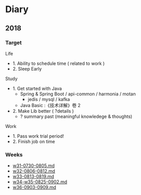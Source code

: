 # Diary

## 2018

### Target

Life

- 1\. Ability to schedule time ( related to work )
- 2\. Sleep Early

Study

- 1\. Get started with Java
    - Spring & Spring Boot / api-common / harmonia / motan
        - jedis / mysql / kafka
    - Java Basic :《技术详解》卷 2
- 2\. Make Lib better ( ?details )
    - ? summary past (meaningful knowledege & thoughts)

Work

- 1\. Pass work trial period!
- 2\. Finish job on time

### Weeks

- [w31-0730-0805.md](diary/w31-0730-0805.md)
- [w32-0806-0812.md](diary/w32-0806-0812.md)
- [w33-0813-0819.md](diary/w33-0813-0819.md)
- [w34-w35-0825-0902.md](diary/w34-w35-0825-0902.md)
- [w36-0903-0909.md](diary/w36-0903-0909.md)
